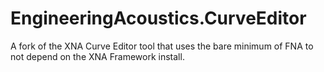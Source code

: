 # EngineeringAcoustics.CurveEditor
A fork of the XNA Curve Editor tool that uses the bare minimum of FNA to not depend on the XNA Framework install.
